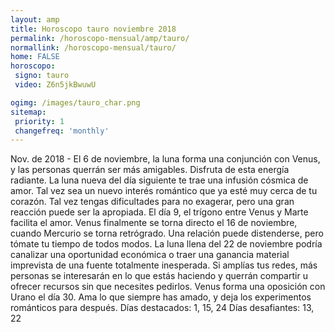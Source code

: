 ```yaml
---
layout: amp
title: Horoscopo tauro noviembre 2018 
permalink: /horoscopo-mensual/amp/tauro/
normallink: /horoscopo-mensual/tauro/
home: FALSE
horoscopo:
 signo: tauro
 video: Z6n5jkBwuwU

ogimg: /images/tauro_char.png
sitemap:
 priority: 1
 changefreq: 'monthly'
---
```



Nov. de 2018 - El 6 de noviembre, la luna forma una conjunción con Venus, y las personas querrán ser más amigables. Disfruta de esta energía radiante. La luna nueva del día siguiente te trae una infusión cósmica de amor. Tal vez sea un nuevo interés romántico que ya esté muy cerca de tu corazón. Tal vez tengas dificultades para no exagerar, pero una gran reacción puede ser la apropiada. 
El día 9, el trígono entre Venus y Marte facilita el amor. Venus finalmente se torna directo el 16 de noviembre, cuando Mercurio se torna retrógrado. Una relación puede distenderse, pero tómate tu tiempo de todos modos. 
La luna llena del 22 de noviembre podría canalizar una oportunidad económica o traer una ganancia material imprevista de una fuente totalmente inesperada. Si amplías tus redes, más personas se interesarán en lo que estás haciendo y querrán compartir u ofrecer recursos sin que necesites pedirlos. 
Venus forma una oposición con Urano el día 30. Ama lo que siempre has amado, y deja los experimentos románticos para después. 
Días destacados: 1, 15, 24
Días desafiantes: 13, 22